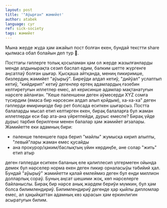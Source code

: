 ```yaml
---
layout: post
title: '"Аўырған" жәмийет'
author: atabek
language: cyr
ref: sick-society
tags: жәмийет
---
```


<div>
  <script
    async
    src="https://telegram.org/js/telegram-widget.js?19"
    data-telegram-post="bmamadiev/1037"
    data-width="100%"
  ></script>
</div>

Мына жерде жүдә ҳәм әжайып пост болған екен, бундай текстти share қылмаса обал болайын деп тур 🙂.

Посттағы гәплерге толық қосыламан ҳәм ол жерде жазылғанларды менде алдынырақта сезип баслап едим, бәлким шетте жүргенге аңсатлаў болған шығар. Қысқаша айтқанда, мениң пикиримше, бизлердиң жәмийет "аўырыў". Биреўди алдап кетиў, "дийўал" услаптып кетиў, "кийдирип" кетиў дегенлер ертең адамлардың ғәзебин келтиретуғын иллетлер емес, ал керисинше адамлар мақтанатуғын нәрсеге айланған. "Кеше пәленшени деген әўмесерди XYZ сомға түсирдим (ямаса бир нәрсесин алдап алып қойдым), ха-ха-ха" деген гәплерди өмириңизде бир рет болсада еситкен шығарсыз. Постта балаларды мысал етип келтирген екен, бирақ балаларға бул жаман иллетлерди еси бар ата-ана үйретпейди, дурыс емеспе? Бирақ үйде дурыс тәрбия берилгени менен балалар ҳәм жәмийет ағзалары. Жәмийетте еки адамның бири:

- пәленше төленшеге пара берип "майлы" жумысқа кирип алыпты, "левый"лары жаман емес қусайды
- ана прокурор/ҳәким/баслықтың үйин көрдиңбе, әне солар "жить" етип атыр

деген гәплерди еситкен баланың еле қәлиплесип үлгермеген ойында демек бул нәрселер норма екен деген пикир орналасыўы тәбийий ҳал. Бундай "аўырыў" жәмийетти қалай емлеймиз деген бул енди миллион долларлық сораў. Буның аңсат шешими жоқ, көп нәрселерге байланыслы. Бирақ бир нәрсе анық жәрдем бериўи мүмкин, бул ҳәм болса билимлендириў. Билимлендириў дегенде ҳәр қыйлы дипломлар емес, ал ҳақыйқаттан адамның көз қарасын ҳәм еркинлигин асыратуғын билим.
